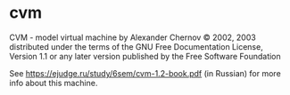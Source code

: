 # cvm

CVM - model virtual machine by Alexander Chernov © 2002, 2003
distributed under the terms of the GNU Free Documentation License, 
Version 1.1 or any later version published by the Free Software Foundation

See https://ejudge.ru/study/6sem/cvm-1.2-book.pdf (in Russian) for more info about this machine.
